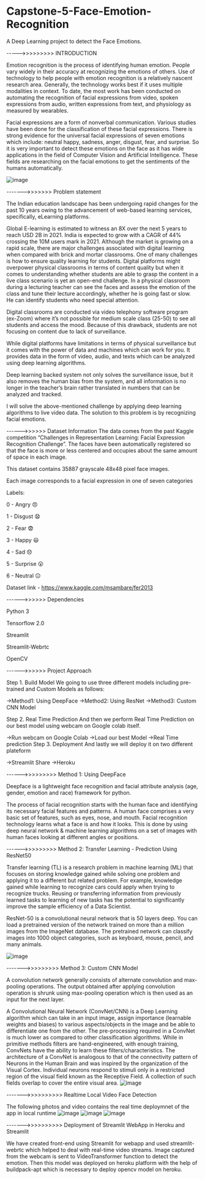 # Capstone-5-Face-Emotion-Recognition
A Deep Learning project to detect the Face Emotions.


----->>>>>>>>> INTRODUCTION

Emotion recognition is the process of identifying human emotion. People vary widely in their accuracy at recognizing the emotions of others. Use of technology to help people with emotion recognition is a relatively nascent research area. Generally, the technology works best if it uses multiple modalities in context. To date, the most work has been conducted on automating the recognition of facial expressions from video, spoken expressions from audio, written expressions from text, and physiology as measured by wearables.

Facial expressions are a form of nonverbal communication. Various studies have been done for the classification of these facial expressions. There is strong evidence for the universal facial expressions of seven emotions which include: neutral happy, sadness, anger, disgust, fear, and surprise. So it is very important to detect these emotions on the face as it has wide applications in the field of Computer Vision and Artificial Intelligence. These fields are researching on the facial emotions to get the sentiments of the humans automatically.

![image](https://user-images.githubusercontent.com/52121616/164030951-ddaebb34-a9d3-44b1-9059-a839d721e20f.png)



------->>>>>>> Problem statement

The Indian education landscape has been undergoing rapid changes for the past 10 years owing to the advancement of web-based learning services, specifically, eLearning platforms.

Global E-learning is estimated to witness an 8X over the next 5 years to reach USD 2B in 2021. India is expected to grow with a CAGR of 44% crossing the 10M users mark in 2021. Although the market is growing on a rapid scale, there are major challenges associated with digital learning when compared with brick and mortar classrooms. One of many challenges is how to ensure quality learning for students. Digital platforms might overpower physical classrooms in terms of content quality but when it comes to understanding whether students are able to grasp the content in a live class scenario is yet an open-end challenge. In a physical classroom during a lecturing teacher can see the faces and assess the emotion of the class and tune their lecture accordingly, whether he is going fast or slow. He can identify students who need special attention.

Digital classrooms are conducted via video telephony software program (ex-Zoom) where it’s not possible for medium scale class (25-50) to see all students and access the mood. Because of this drawback, students are not focusing on content due to lack of surveillance.

While digital platforms have limitations in terms of physical surveillance but it comes with the power of data and machines which can work for you. It provides data in the form of video, audio, and texts which can be analyzed using deep learning algorithms.

Deep learning backed system not only solves the surveillance issue, but it also removes the human bias from the system, and all information is no longer in the teacher’s brain rather translated in numbers that can be analyzed and tracked.

I will solve the above-mentioned challenge by applying deep learning algorithms to live video data. The solution to this problem is by recognizing facial emotions.



------>>>>>>  Dataset Information
The data comes from the past Kaggle competition “Challenges in Representation Learning: Facial Expression Recognition Challenge”. The faces have been automatically registered so that the face is more or less centered and occupies about the same amount of space in each image.

This dataset contains 35887 grayscale 48x48 pixel face images.

Each image corresponds to a facial expression in one of seven categories

Labels:

0 - Angry 😠

1 - Disgust 😧

2 - Fear 😨

3 - Happy 😃

4 - Sad 😞

5 - Surprise 😮

6 - Neutral 😐

Dataset link - https://www.kaggle.com/msambare/fer2013



------>>>>>> Dependencies

Python 3

Tensorflow 2.0

Streamlit

Streamlit-Webrtc

OpenCV


------>>>>>> Project Approach

Step 1. Build Model
We going to use three different models including pre-trained and Custom Models as follows:

   ->Method1: Using DeepFace
   ->Method2: Using ResNet
   ->Method3: Custom CNN Model
   
Step 2. Real Time Prediction
And then we perform Real Time Prediction on our best model using webcam on Google colab itself.

   ->Run webcam on Google Colab
   ->Load our best Model
   ->Real Time prediction
Step 3. Deployment
And lastly we will deploy it on two different plateform

   ->Streamlit Share
   ->Heroku
   
   
------>>>>>>>>> Method 1: Using DeepFace

Deepface is a lightweight face recognition and facial attribute analysis (age, gender, emotion and race) framework for python.

The process of facial recognition starts with the human face and identifying its necessary facial features and patterns. A human face comprises a very basic set of features, such as eyes, nose, and mouth. Facial recognition technology learns what a face is and how it looks. This is done by using deep neural network & machine learning algorithms on a set of images with human faces looking at different angles or positions.   


------>>>>>>>>> Method 2: Transfer Learning - Prediction Using ResNet50

Transfer learning (TL) is a research problem in machine learning (ML) that focuses on storing knowledge gained while solving one problem and applying it to a different but related problem. For example, knowledge gained while learning to recognize cars could apply when trying to recognize trucks. Reusing or transferring information from previously learned tasks to learning of new tasks has the potential to significantly improve the sample efficiency of a Data Scientist.

ResNet-50 is a convolutional neural network that is 50 layers deep. You can load a pretrained version of the network trained on more than a million images from the ImageNet database. The pretrained network can classify images into 1000 object categories, such as keyboard, mouse, pencil, and many animals.

![image](https://user-images.githubusercontent.com/52121616/164032869-006cc89d-66a8-47d6-8ced-25cb6a4d9298.png)


------->>>>>>>>> Method 3: Custom CNN Model

A convolution network generally consists of alternate convolution and max-pooling operations. The output obtained after applying convolution operation is shrunk using max-pooling operation which is then used as an input for the next layer.

A Convolutional Neural Network (ConvNet/CNN) is a Deep Learning algorithm which can take in an input image, assign importance (learnable weights and biases) to various aspects/objects in the image and be able to differentiate one from the other. The pre-processing required in a ConvNet is much lower as compared to other classification algorithms. While in primitive methods filters are hand-engineered, with enough training, ConvNets have the ability to learn these filters/characteristics. The architecture of a ConvNet is analogous to that of the connectivity pattern of Neurons in the Human Brain and was inspired by the organization of the Visual Cortex. Individual neurons respond to stimuli only in a restricted region of the visual field known as the Receptive Field. A collection of such fields overlap to cover the entire visual area.
![image](https://user-images.githubusercontent.com/52121616/164033128-cae61bfb-639d-41ee-bc33-02678d366066.png)

------->>>>>>>>>> Realtime Local Video Face Detection

The following photos and video contains the real time deploymnet of the app in local runtime
![image](https://user-images.githubusercontent.com/52121616/164033292-e74bd4d4-3770-4fbe-9f9a-2f8f506e8c7d.png)
![image](https://user-images.githubusercontent.com/52121616/164033333-0fadebca-ee02-4d7a-bd59-8abb0e2a8ae2.png)
![image](https://user-images.githubusercontent.com/52121616/164033356-45e3f544-9595-45a2-b864-987febe84fed.png)


------->>>>>>>>>> Deployment of Streamlit WebApp in Heroku and Streamlit

We have created front-end using Streamlit for webapp and used streamlit-webrtc which helped to deal with real-time video streams. Image captured from the webcam is sent to VideoTransformer function to detect the emotion. Then this model was deployed on heroku platform with the help of buildpack-apt which is necessary to deploy opencv model on heroku.

